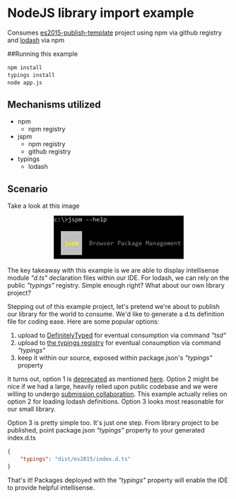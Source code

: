 # NodeJS library import example
Consumes [es2015-publish-template](https://github.com/setheen/es2015-publish-template) project using npm via github registry and [lodash](https://github.com/lodash/lodash) via npm

##Running this example
```sh
npm install
typings install
node app.js
```

## Mechanisms utilized
- npm
    - npm registry
- jspm
    - npm registry
    - github registry
- typings
    - lodash
    
## Scenario
Take a look at this image

<p align="center">
    <img src="resources/jspm.png"/>
</p>

The key takeaway with this example is we are able to display intellisense module _"d.ts"_ declaration files within our IDE. 
For lodash, we can rely on the public _"typings"_ registry.  Simple enough right?  What about our own library project?

Stepping out of this example project, let's pretend we're about to publish our library for the world to consume.
We'd like to generate a d.ts definition file for coding ease.  Here are some popular options:

1. upload to [DefinitelyTyped](http://definitelytyped.org/tsd/) for eventual consumption via command _"tsd"_  
2. upload to [the typings registry](https://github.com/typings/registry) for eventual consumption via command _"typings"_
3. keep it within our source, exposed within package.json's _"typings"_ property

It turns out, option 1 is [deprecated](https://github.com/DefinitelyTyped/tsd) as mentioned [here](https://github.com/DefinitelyTyped/tsd/issues/269).
Option 2 might be nice if we had a large, heavily relied upon public codebase and we were willing to undergo [submission collaboration](https://github.com/typings/registry/labels/typings%20request).
This example actually relies on option 2 for loading lodash definitions.
Option 3 looks most reasonable for our small library.

Option 3 is pretty simple too.  It's just one step.  From library project to be published, point package.json _"typings"_ property to your generated index.d.ts

```json
{
    "typings": "dist/es2015/index.d.ts"
}
```

That's it!  Packages deployed with the _"typings"_ property will enable the IDE to provide helpful intellisense. 